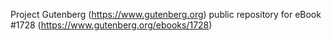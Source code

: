 Project Gutenberg (https://www.gutenberg.org) public repository for eBook #1728 (https://www.gutenberg.org/ebooks/1728)
